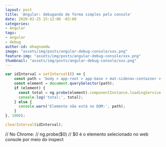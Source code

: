 ```yaml
---
layout: post
title: 'Angular: debugando de forma simples pelo console'
date: 2020-02-25 15:12:00 -03:00
categories:
- Angular
tags:
- angular
- debug
author-id: mhagnumdw
image: "assets/img/posts/angular-debug-console/xxx.png"
feature-img: "assets/img/posts/angular-debug-console/xxx.png"
thumbnail: "assets/img/posts/angular-debug-console/xxx.png"
---
```


```javascript
var idInterval = setInterval(() => {
    const path = 'body > app-root > app-base > mat-sidenav-container > mat-sidenav-content > div > app-about';
    const element = document.querySelector(path);
    if (element) {
      const total = ng.probe(element).componentInstance.loadingService.total();
      console.log('total:', total);
    } else {
      console.warn('Elemento não está no DOM:', path);
    }
}, 1000);
```

```javascript
clearInterval(idInterval);
```

// No Chrome:
// ng.probe($0)
// $0 é o elemento selecionado no web console por meio do inspect
